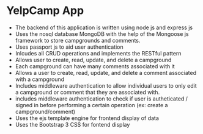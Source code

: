 # YelpCamp App
- The backend of this application is written using node js and express js
- Uses the nosql database MongoDB with the help of the Mongoose js framework to store campgrounds and comments.
- Uses passport js to aid user authentication
- Inlcudes all CRUD operations and implements the RESTful pattern  
- Allows user to create, read, update, and delete a campground
- Each campground can have many comments associated with it
- Allows a user to create, read, update, and delete a comment associated with a campground
- Includes middleware authentication to allow individual users to only edit a campground or comment that they are associated with.
- includes middleware authentication to check if user is autheticated / signed in before performing a certain operation (ex: create a campground/comment)
- Uses the ejs template engine for frontend display of data
- Uses the Bootstrap 3 CSS for fontend display